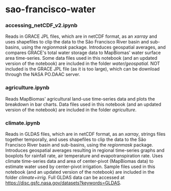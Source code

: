 # sao-francisco-water
### accessing_netCDF_v2.ipynb
Reads in GRACE JPL files, which are in netCDF format, as an _xarray_ and uses shapefiles to clip the data to the São Francisco River basin and sub-basins, using the _regionmask_ package. Introduces geospatial averages, and compares GRACE's total water storage data to MapBiomas' water surface area time-series. Some data files used in this notebook (and an updated version of the notebook) are included in the folder _water/geospatial._ NOT included is the GRACE JPL file (as it is too large), which can be download through the NASA PO.DAAC server.
### agriculture.ipynb
Reads MapBiomas' agricultural land-use time-series data and plots the breakdown in bar charts. Data files used in this notebook (and an updated version of the notebook) are included in the folder _agriculture_.
### climate.ipynb
Reads in GLDAS files, which are in  netCDF format, as an _xarray_, strings files together temporally, and uses shapefiles to clip the data to the São Francisco River basin and sub-basins, using the _regionmask_ package. Introduces geospatial averages resulting in regional time-series graphs and boxplots for rainfall rate, air temperature and evapotranspiration rate. Uses climate time-series data and area of center-pivot (MapBiomas data) to estimate water used by center-pivot irrigation. Sample files used in this notebook (and an updated version of the notebook) are included in the folder _climate+irrig._ Full GLDAS data can be accessed at https://disc.gsfc.nasa.gov/datasets?keywords=GLDAS.
